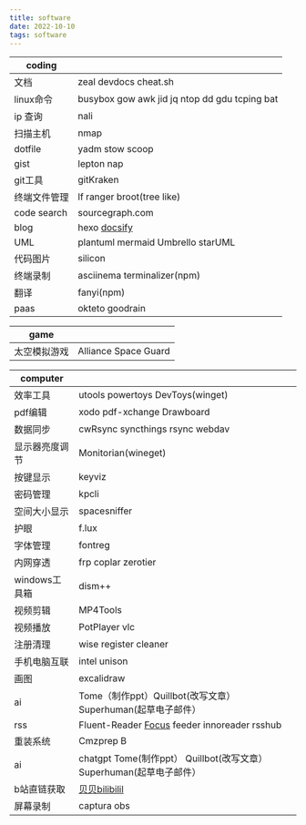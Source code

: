 ```yaml
---
title: software  
date: 2022-10-10  
tags: software  
---
```

| coding       |                                                   |
| ------------ | ------------------------------------------------- |
| 文档         | zeal devdocs cheat.sh                             |
| linux命令    | busybox gow awk jid jq ntop   dd  gdu  tcping bat |
| ip 查询      | nali                                              |
| 扫描主机     | nmap                                              |
| dotfile      | yadm stow scoop                                   |
| gist         | lepton nap                                        |
| git工具      | gitKraken                                         |
| 终端文件管理 | lf ranger  broot(tree like)                       |
| code search  | sourcegraph.com                                   |
| blog         | hexo [docsify][2]                                 |
| UML          | plantuml mermaid  Umbrello  starUML               |
| 代码图片     | silicon                                           |
| 终端录制     | asciinema  terminalizer(npm)                      |
| 翻译         | fanyi(npm)                                        |
| paas         | okteto goodrain                                   |

| game         |                      |
| ------------ | -------------------- |
| 太空模拟游戏 | Alliance Space Guard |

| computer       |                                                                      |
| -------------- | -------------------------------------------------------------------- |
| 效率工具       | utools powertoys DevToys(winget)                                     |
| pdf编辑        | xodo pdf-xchange  Drawboard                                          |
| 数据同步       | cwRsync syncthings rsync webdav                                      |
| 显示器亮度调节 | Monitorian(wineget)                                                  |
| 按键显示       | keyviz                                                               |
| 密码管理       | kpcli                                                                |
| 空间大小显示   | spacesniffer                                                         |
| 护眼           | f.lux                                                                |
| 字体管理       | fontreg                                                              |
| 内网穿透       | frp coplar zerotier                                                  |
| windows工具箱  | dism++                                                               |
| 视频剪辑       | MP4Tools                                                             |
| 视频播放       | PotPlayer vlc                                                        |
| 注册清理       | wise register cleaner                                                |
| 手机电脑互联   | intel unison                                                         |
| 画图           | excalidraw                                                           |
| ai             | Tome（制作ppt）Quillbot(改写文章）Superhuman(起草电子邮件）          |
| rss            | Fluent-Reader  [Focus][3] feeder innoreader rsshub                   |
| 重装系统       | Cmzprep B                                                            |
| ai             | chatgpt Tome(制作ppt） Quillbot(改写文章） Superhuman(起草电子邮件） |
| b站直链获取    | [贝贝bilibilil][1]                                                   |
| 屏幕录制       | captura obs                                                          |


[1]: https://xbeibeix.com/api/bilibili/
[2]: https://docsify.js.org/#/zh-cn/
[3]: https://www.ihewro.com/archives/948/